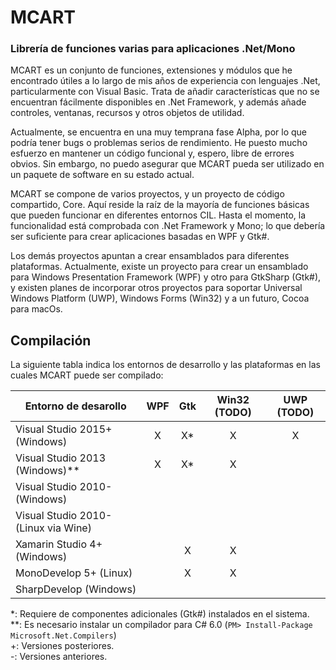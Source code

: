 # MCART
### Librería de funciones varias para aplicaciones .Net/Mono
MCART es un conjunto de funciones, extensiones y módulos que he encontrado útiles a lo largo de mis años de experiencia con lenguajes .Net, particularmente con Visual Basic. Trata de añadir características que no se encuentran fácilmente disponibles en .Net Framework, y además añade controles, ventanas, recursos y otros objetos de utilidad.

Actualmente, se encuentra en una muy temprana fase Alpha, por lo que podría tener bugs o problemas serios de rendimiento. He puesto mucho esfuerzo en mantener un código funcional y, espero, libre de errores obvios. Sin embargo, no puedo asegurar que MCART pueda ser utilizado en un paquete de software en su estado actual.

MCART se compone de varios proyectos, y un proyecto de código compartido, Core. Aquí reside la raíz de la mayoría de funciones básicas que pueden funcionar en diferentes entornos CIL. Hasta el momento, la funcionalidad está comprobada con .Net Framework y Mono; lo que debería ser suficiente para crear aplicaciones basadas en WPF y Gtk#.

Los demás proyectos apuntan a crear ensamblados para diferentes plataformas. Actualmente, existe un proyecto para crear un ensamblado para Windows Presentation Framework (WPF) y otro para GtkSharp (Gtk#), y existen planes de incorporar otros proyectos para soportar Universal Windows Platform (UWP), Windows Forms (Win32) y a un futuro, Cocoa para macOs.

## Compilación
La siguiente tabla indica los entornos de desarrollo y las plataformas en las cuales MCART puede ser compilado:

| Entorno de desarollo | WPF | Gtk | Win32 (TODO) | UWP (TODO) |
| --- | :---: | :---: | :---: | :---: |
| Visual Studio 2015+ (Windows) | X | X* | X | X |
| Visual Studio 2013 (Windows)** | X | X* | X | |
| Visual Studio 2010- (Windows) | | | | |
| Visual Studio 2010- (Linux via Wine) | | | | |
| Xamarin Studio 4+ (Windows) | | X | X | |
| MonoDevelop 5+ (Linux) | | X | X | |
| SharpDevelop (Windows) | | | | |

 *: Requiere de componentes adicionales (Gtk#) instalados en el sistema.  
**: Es necesario instalar un compilador para C# 6.0 (`PM> Install-Package Microsoft.Net.Compilers`)  
 +: Versiones posteriores.  
 -: Versiones anteriores.
